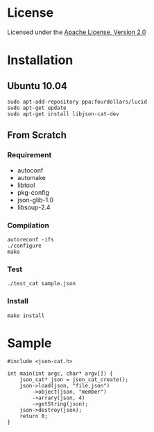 License
=======

Licensed under the [Apache License, Version 2.0](http://www.apache.org/licenses/LICENSE-2.0)

Installation
============

Ubuntu 10.04
------------

    sudo apt-add-repository ppa:fourdollars/lucid
    sudo apt-get update
    sudo apt-get install libjson-cat-dev

From Scratch
------------

### Requirement

 - autoconf
 - automake
 - libtool
 - pkg-config
 - json-glib-1.0
 - libsoup-2.4

### Compilation

    autoreconf -ifs
    ./configure
    make

### Test

    ./test_cat sample.json

### Install

    make install

Sample
======

    #include <json-cat.h>

    int main(int argc, char* argv[]) {
        json_cat* json = json_cat_create();
        json->load(json, "file.json")
            ->object(json, "member")
            ->arrary(json, 4)
            ->getString(json);
        json->destroy(json);
        return 0;
    }
